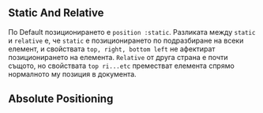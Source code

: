 
## Static And Relative

По Default позиционирането е `position :static`. Разликата между `static` и `relative` е, че `static` е позиционирането по подразбиране на всеки елемент, и свойствата `top, right, bottom left` не афектират позиционирането на елемента. `Relative` от друга страна е почти същото, но свойствата `top ri...etc` преместват  елемента спрямо нормалното му позиция в документа.

## Absolute Positioning 